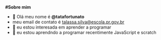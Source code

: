 **#Sobre mim**
- 👋 Olá meu nome é **@tatafortunato**
- meu email de contato é talassa.silva@escola.pr.gov.br
- 👀 eu estou interesada em aprender a programar 
- 🌱 eu estou aprendndo a programar recentimente JavaScript e scratch


